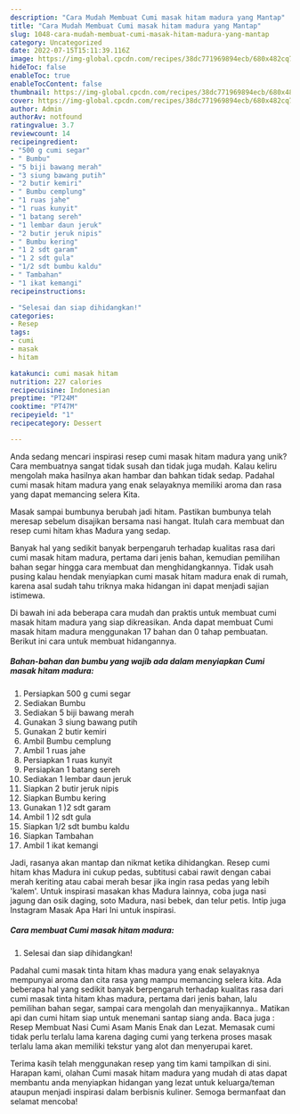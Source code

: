```yaml
---
description: "Cara Mudah Membuat Cumi masak hitam madura yang Mantap"
title: "Cara Mudah Membuat Cumi masak hitam madura yang Mantap"
slug: 1048-cara-mudah-membuat-cumi-masak-hitam-madura-yang-mantap
category: Uncategorized
date: 2022-07-15T15:11:39.116Z
image: https://img-global.cpcdn.com/recipes/38dc771969894ecb/680x482cq70/cumi-masak-hitam-madura-foto-resep-utama.jpg
hideToc: false
enableToc: true
enableTocContent: false
thumbnail: https://img-global.cpcdn.com/recipes/38dc771969894ecb/680x482cq70/cumi-masak-hitam-madura-foto-resep-utama.jpg
cover: https://img-global.cpcdn.com/recipes/38dc771969894ecb/680x482cq70/cumi-masak-hitam-madura-foto-resep-utama.jpg
author: Admin
authorAv: notfound
ratingvalue: 3.7
reviewcount: 14
recipeingredient:
- "500 g cumi segar"
- " Bumbu"
- "5 biji bawang merah"
- "3 siung bawang putih"
- "2 butir kemiri"
- " Bumbu cemplung"
- "1 ruas jahe"
- "1 ruas kunyit"
- "1 batang sereh"
- "1 lembar daun jeruk"
- "2 butir jeruk nipis"
- " Bumbu kering"
- "1 2 sdt garam"
- "1 2 sdt gula"
- "1/2 sdt bumbu kaldu"
- " Tambahan"
- "1 ikat kemangi"
recipeinstructions:

- "Selesai dan siap dihidangkan!"
categories:
- Resep
tags:
- cumi
- masak
- hitam

katakunci: cumi masak hitam 
nutrition: 227 calories
recipecuisine: Indonesian
preptime: "PT24M"
cooktime: "PT47M"
recipeyield: "1"
recipecategory: Dessert

---
```





Anda sedang mencari inspirasi resep cumi masak hitam madura yang unik? Cara membuatnya sangat tidak susah dan tidak juga mudah. Kalau keliru mengolah maka hasilnya akan hambar dan bahkan tidak sedap. Padahal cumi masak hitam madura yang enak selayaknya memiliki aroma dan rasa yang dapat memancing selera Kita.





Masak sampai bumbunya berubah jadi hitam. Pastikan bumbunya telah meresap sebelum disajikan bersama nasi hangat. Itulah cara membuat dan resep cumi hitam khas Madura yang sedap.

Banyak hal yang sedikit banyak berpengaruh terhadap kualitas rasa dari cumi masak hitam madura, pertama dari jenis bahan, kemudian pemilihan bahan segar hingga cara membuat dan menghidangkannya. Tidak usah pusing kalau hendak menyiapkan cumi masak hitam madura enak di rumah, karena asal sudah tahu triknya maka hidangan ini dapat menjadi sajian istimewa.






Di bawah ini ada beberapa cara mudah dan praktis untuk membuat cumi masak hitam madura yang siap dikreasikan. Anda dapat membuat Cumi masak hitam madura menggunakan 17 bahan dan 0 tahap pembuatan. Berikut ini cara untuk membuat hidangannya.

<!--inarticleads1-->

##### Bahan-bahan dan bumbu yang wajib ada dalam menyiapkan Cumi masak hitam madura:

1. Persiapkan 500 g cumi segar
1. Sediakan  Bumbu
1. Sediakan 5 biji bawang merah
1. Gunakan 3 siung bawang putih
1. Gunakan 2 butir kemiri
1. Ambil  Bumbu cemplung
1. Ambil 1 ruas jahe
1. Persiapkan 1 ruas kunyit
1. Persiapkan 1 batang sereh
1. Sediakan 1 lembar daun jeruk
1. Siapkan 2 butir jeruk nipis
1. Siapkan  Bumbu kering
1. Gunakan 1 )2 sdt garam
1. Ambil 1 )2 sdt gula
1. Siapkan 1/2 sdt bumbu kaldu
1. Siapkan  Tambahan
1. Ambil 1 ikat kemangi


Jadi, rasanya akan mantap dan nikmat ketika dihidangkan. Resep cumi hitam khas Madura ini cukup pedas, subtitusi cabai rawit dengan cabai merah keriting atau cabai merah besar jika ingin rasa pedas yang lebih &#39;kalem&#39;. Untuk inspirasi masakan khas Madura lainnya, coba juga nasi jagung dan osik daging, soto Madura, nasi bebek, dan telur petis. Intip juga Instagram Masak Apa Hari Ini untuk inspirasi. 

<!--inarticleads2-->

##### Cara membuat Cumi masak hitam madura:


1. Selesai dan siap dihidangkan!

Padahal cumi masak tinta hitam khas madura yang enak selayaknya mempunyai aroma dan cita rasa yang mampu memancing selera kita. Ada beberapa hal yang sedikit banyak berpengaruh terhadap kualitas rasa dari cumi masak tinta hitam khas madura, pertama dari jenis bahan, lalu pemilihan bahan segar, sampai cara mengolah dan menyajikannya.. Matikan api dan cumi hitam siap untuk menemani santap siang anda. Baca juga : Resep Membuat Nasi Cumi Asam Manis Enak dan Lezat. Memasak cumi tidak perlu terlalu lama karena daging cumi yang terkena proses masak terlalu lama akan memiliki tekstur yang alot dan menyerupai karet. 

Terima kasih telah menggunakan resep yang tim kami tampilkan di sini. Harapan kami, olahan Cumi masak hitam madura yang mudah di atas dapat membantu anda menyiapkan hidangan yang lezat untuk keluarga/teman ataupun menjadi inspirasi dalam berbisnis kuliner. Semoga bermanfaat dan selamat mencoba!
